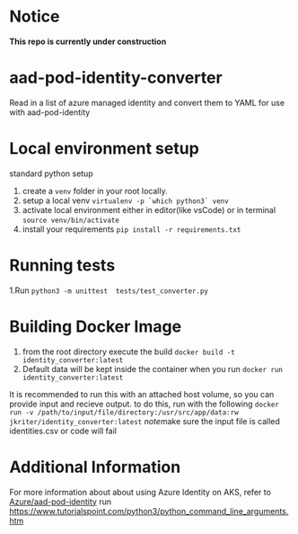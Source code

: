 # Notice
**This repo is currently under construction**

# aad-pod-identity-converter
Read in a list of azure managed identity and convert them to YAML for use with aad-pod-identity

# Local environment setup
standard python setup
1. create a ```venv``` folder in your root locally.
2. setup a local venv ```virtualenv -p `which python3` venv```
3. activate local environment either in editor(like vsCode) or in terminal ```source venv/bin/activate```
4. install your requirements ```pip install -r requirements.txt```

# Running tests
1.Run ```python3 -m unittest  tests/test_converter.py```

# Building Docker Image
1. from the root directory execute the build ```docker build -t identity_converter:latest```
2. Default data will be kept inside the container when you run ```docker run identity_converter:latest```

It is recommended to run this with an attached host volume, so you can provide input and recieve output.
to do this, run with the following 
```docker run -v /path/to/input/file/directory:/usr/src/app/data:rw jkriter/identity_converter:latest```
*note*make sure the input file is called identities.csv or code will fail


# Additional Information
For more information about about using Azure Identity on AKS, refer to [Azure/aad-pod-identity](https://github.com/Azure/aad-pod-identity) run 
https://www.tutorialspoint.com/python3/python_command_line_arguments.htm
